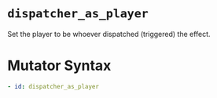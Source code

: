 # `dispatcher_as_player`

Set the player to be whoever dispatched (triggered) the effect.

# Mutator Syntax
```yaml
- id: dispatcher_as_player
```

